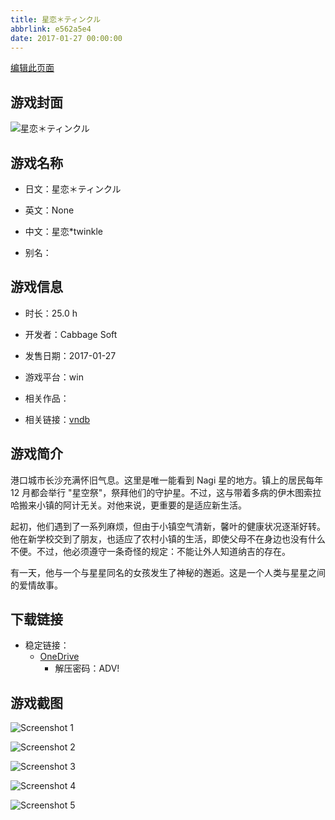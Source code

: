 ```yaml
---
title: 星恋＊ティンクル
abbrlink: e562a5e4
date: 2017-01-27 00:00:00
---
```

[编辑此页面](https://github.com/ACG-3/ADV3-source/blob/main/source/_posts/games/%E6%98%9F%E6%81%8B%EF%BC%8A%E3%83%86%E3%82%A3%E3%83%B3%E3%82%AF%E3%83%AB.md)

## 游戏封面

![星恋＊ティンクル](https://pan.timero.xyz/onedrive/img_lib_001/%E6%98%9F%E6%81%8B%EF%BC%8A%E3%83%86%E3%82%A3%E3%83%B3%E3%82%AF%E3%83%AB_cover.avif)


## 游戏名称

- 日文：星恋＊ティンクル
- 英文：None
- 中文：星恋*twinkle

- 别名：


## 游戏信息

- 时长：25.0 h
- 开发者：Cabbage Soft
- 发售日期：2017-01-27
- 游戏平台：win
- 相关作品：

- 相关链接：[vndb](https://vndb.org/v19595)


## 游戏简介

港口城市长沙充满怀旧气息。这里是唯一能看到 Nagi 星的地方。镇上的居民每年 12 月都会举行 "星空祭"，祭拜他们的守护星。不过，这与带着多病的伊木图索拉哈搬来小镇的阿计无关。对他来说，更重要的是适应新生活。

起初，他们遇到了一系列麻烦，但由于小镇空气清新，馨叶的健康状况逐渐好转。他在新学校交到了朋友，也适应了农村小镇的生活，即使父母不在身边也没有什么不便。不过，他必须遵守一条奇怪的规定：不能让外人知道纳吉的存在。

有一天，他与一个与星星同名的女孩发生了神秘的邂逅。这是一个人类与星星之间的爱情故事。




## 下载链接

- 稳定链接：
    - [OneDrive](https://pan.timero.xyz/onedrive/adv_lib_001/%E6%98%9F%E6%81%8B%EF%BC%8A%E3%83%86%E3%82%A3%E3%83%B3%E3%82%AF%E3%83%AB)
        - 解压密码：ADV!



## 游戏截图


![Screenshot 1](https://pan.timero.xyz/onedrive/img_lib_001/%E6%98%9F%E6%81%8B%EF%BC%8A%E3%83%86%E3%82%A3%E3%83%B3%E3%82%AF%E3%83%AB_Screenshot_1.avif)

![Screenshot 2](https://pan.timero.xyz/onedrive/img_lib_001/%E6%98%9F%E6%81%8B%EF%BC%8A%E3%83%86%E3%82%A3%E3%83%B3%E3%82%AF%E3%83%AB_Screenshot_2.avif)

![Screenshot 3](https://pan.timero.xyz/onedrive/img_lib_001/%E6%98%9F%E6%81%8B%EF%BC%8A%E3%83%86%E3%82%A3%E3%83%B3%E3%82%AF%E3%83%AB_Screenshot_3.avif)

![Screenshot 4](https://pan.timero.xyz/onedrive/img_lib_001/%E6%98%9F%E6%81%8B%EF%BC%8A%E3%83%86%E3%82%A3%E3%83%B3%E3%82%AF%E3%83%AB_Screenshot_4.avif)

![Screenshot 5](https://pan.timero.xyz/onedrive/img_lib_001/%E6%98%9F%E6%81%8B%EF%BC%8A%E3%83%86%E3%82%A3%E3%83%B3%E3%82%AF%E3%83%AB_Screenshot_5.avif)

